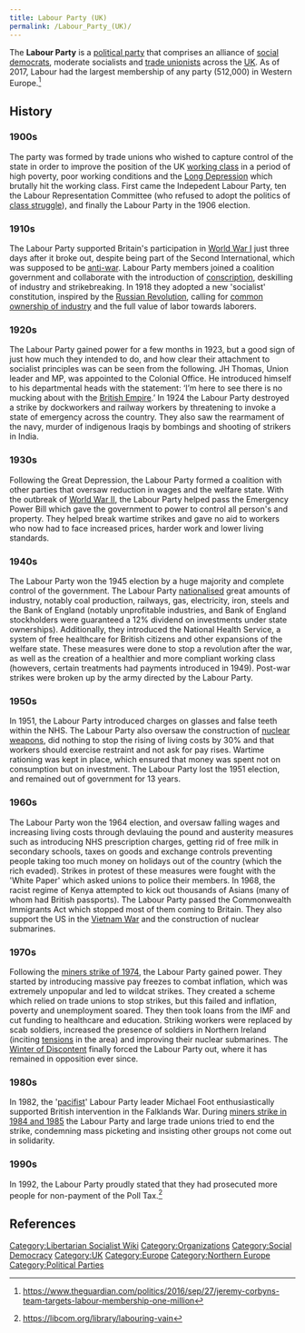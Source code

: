 ```yaml
---
title: Labour Party (UK)
permalink: /Labour_Party_(UK)/
---
```


The **Labour Party** is a [political party](Political_Party "wikilink")
that comprises an alliance of [social
democrats](Social_Democracy "wikilink"), moderate socialists and [trade
unionists](Trade_Union "wikilink") across the
[UK](United_Kingdom "wikilink"). As of 2017, Labour had the largest
membership of any party (512,000) in Western Europe.[^1]

## History

### 1900s

The party was formed by trade unions who wished to capture control of
the state in order to improve the position of the UK [working
class](Working_Class "wikilink") in a period of high poverty, poor
working conditions and the [Long Depression](Long_Depression "wikilink")
which brutally hit the working class. First came the Indepedent Labour
Party, ten the Labour Representation Committee (who refused to adopt the
politics of [class struggle](Class_Struggle "wikilink")), and finally
the Labour Party in the 1906 election.

### 1910s

The Labour Party supported Britain's participation in [World War
I](World_War_I "wikilink") just three days after it broke out, despite
being part of the Second International, which was supposed to be
[anti-war](Peace_Movements "wikilink"). Labour Party members joined a
coalition government and collaborate with the introduction of
[conscription](conscription "wikilink"), deskilling of industry and
strikebreaking. In 1918 they adopted a new 'socialist' constitution,
inspired by the [Russian
Revolution](October_Revolution_(Russia) "wikilink"), calling for [common
ownership of industry](Commons "wikilink") and the full value of labor
towards laborers.

### 1920s

The Labour Party gained power for a few months in 1923, but a good sign
of just how much they intended to do, and how clear their attachment to
socialist principles was can be seen from the following. JH Thomas,
Union leader and MP, was appointed to the Colonial Office. He introduced
himself to his departmental heads with the statement: ‘I’m here to see
there is no mucking about with the [British
Empire](British_Empire "wikilink").’ In 1924 the Labour Party destroyed
a strike by dockworkers and railway workers by threatening to invoke a
state of emergency across the country. They also saw the rearmament of
the navy, murder of indigenous Iraqis by bombings and shooting of
strikers in India.

### 1930s

Following the Great Depression, the Labour Party formed a coalition with
other parties that oversaw reduction in wages and the welfare state.
With the outbreak of [World War II](World_War_II "wikilink"), the Labour
Party helped pass the Emergency Power Bill which gave the government to
power to control all person's and property. They helped break wartime
strikes and gave no aid to workers who now had to face increased prices,
harder work and lower living standards.

### 1940s

The Labour Party won the 1945 election by a huge majority and complete
control of the government. The Labour Party
[nationalised](Nationalisation "wikilink") great amounts of industry,
notably coal production, railways, gas, electricity, iron, steels and
the Bank of England (notably unprofitable industries, and Bank of
England stockholders were guaranteed a 12% dividend on investments under
state ownerships). Additionally, they introduced the National Health
Service, a system of free healthcare for British citizens and other
expansions of the welfare state. These measures were done to stop a
revolution after the war, as well as the creation of a healthier and
more compliant working class (howevers, certain treatments had payments
introduced in 1949). Post-war strikes were broken up by the army
directed by the Labour Party.

### 1950s

In 1951, the Labour Party introduced charges on glasses and false teeth
within the NHS. The Labour Party also oversaw the construction of
[nuclear weapons](Nuclear_Weapons "wikilink"), did nothing to stop the
rising of living costs by 30% and that workers should exercise restraint
and not ask for pay rises. Wartime rationing was kept in place, which
ensured that money was spent not on consumption but on investment. The
Labour Party lost the 1951 election, and remained out of government for
13 years.

### 1960s

The Labour Party won the 1964 election, and oversaw falling wages and
increasing living costs through devlauing the pound and austerity
measures such as introducing NHS prescription charges, getting rid of
free milk in secondary schools, taxes on goods and exchange controls
preventing people taking too much money on holidays out of the country
(which the rich evaded). Strikes in protest of these measures were
fought with the 'White Paper' which asked unions to police their
members. In 1968, the racist regime of Kenya attempted to kick out
thousands of Asians (many of whom had British passports). The Labour
Party passed the Commonwealth Immigrants Act which stopped most of them
coming to Britain. They also support the US in the [Vietnam
War](Vietnam_War "wikilink") and the construction of nuclear submarines.

### 1970s

Following the [miners strike of
1974](UK_Miners'_Strike_(1974) "wikilink"), the Labour Party gained
power. They started by introducing massive pay freezes to combat
inflation, which was extremely unpopular and led to wildcat strikes.
They created a scheme which relied on trade unions to stop strikes, but
this failed and inflation, poverty and unemployment soared. They then
took loans from the IMF and cut funding to healthcare and education.
Striking workers were replaced by scab soldiers, increased the presence
of soldiers in Northern Ireland (inciting
[tensions](The_Troubles "wikilink") in the area) and improving their
nuclear submarines. The [Winter of
Discontent](Winter_of_Discontent "wikilink") finally forced the Labour
Party out, where it has remained in opposition ever since.

### 1980s

In 1982, the '[pacifist](Pacifism "wikilink")' Labour Party leader
Michael Foot enthusiastically supported British intervention in the
Falklands War. During [miners strike in 1984 and
1985](UK_Miners'_Strike_(1984-85) "wikilink") the Labour Party and large
trade unions tried to end the strike, condemning mass picketing and
insisting other groups not come out in solidarity.

### 1990s

In 1992, the Labour Party proudly stated that they had prosecuted more
people for non-payment of the Poll Tax.[^2]

## References

<references />

[Category:Libertarian Socialist
Wiki](Category:Libertarian_Socialist_Wiki "wikilink")
[Category:Organizations](Category:Organizations "wikilink")
[Category:Social Democracy](Category:Social_Democracy "wikilink")
[Category:UK](Category:UK "wikilink")
[Category:Europe](Category:Europe "wikilink") [Category:Northern
Europe](Category:Northern_Europe "wikilink") [Category:Political
Parties](Category:Political_Parties "wikilink")

[^1]: <https://www.theguardian.com/politics/2016/sep/27/jeremy-corbyns-team-targets-labour-membership-one-million>

[^2]: <https://libcom.org/library/labouring-vain>
